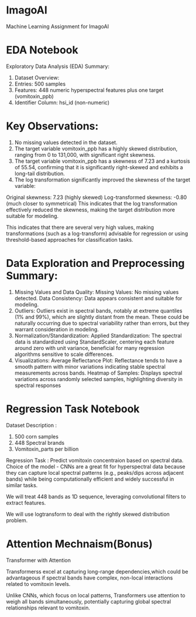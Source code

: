 # ImagoAI
Machine Learning Assignment for ImagoAI

# EDA Notebook 
Exploratory Data Analysis (EDA) Summary:
1. Dataset Overview:
2. Entries: 500 samples
3. Features: 448 numeric hyperspectral features plus one target (vomitoxin_ppb)
4. Identifier Column: hsi_id (non-numeric)
   
# Key Observations:
1. No missing values detected in the dataset.
2. The target variable vomitoxin_ppb has a highly skewed distribution, ranging from 0 to 131,000, with significant right skewness.
3. The target variable vomitoxin_ppb has a skewness of 7.23 and a kurtosis of 55.54, confirming that it is significantly right-skewed and exhibits a long-tail distribution.
4. The log transformation significantly improved the skewness of the target variable:

Original skewness: 7.23 (highly skewed)
Log-transformed skewness: -0.80 (much closer to symmetrical)
This indicates that the log transformation effectively reduced the skewness, making the target distribution more suitable for modeling.

This indicates that there are several very high values, making transformations (such as a log-transform) advisable for regression or using threshold-based approaches for classification tasks.

# Data Exploration and Preprocessing Summary:
1. Missing Values and Data Quality:
Missing Values: No missing values detected.
Data Consistency: Data appears consistent and suitable for modeling.
2. Outliers:
Outliers exist in spectral bands, notably at extreme quantiles (1% and 99%), which are slightly distant from the mean. These could be naturally occurring due to spectral variability rather than errors, but they warrant consideration in modeling.
3. Normalization/Standardization:
Applied Standardization: The spectral data is standardized using StandardScaler, centering each feature around zero with unit variance, beneficial for many regression algorithms sensitive to scale differences.
4. Visualizations:
Average Reflectance Plot: Reflectance tends to have a smooth pattern with minor variations indicating stable spectral measurements across bands.
Heatmap of Samples: Displays spectral variations across randomly selected samples, highlighting diversity in spectral responses

# Regression Task Notebook
Dataset Description :
1. 500 corn samples
2. 448 Spectral brands
3. Vomitoxin_parts per billion

Regression Task : Predict vomitoxin concentraion based on spectral data.
Choice of the model - CNNs are a great fit for hyperspectral data because they can capture local spectral patterns (e.g., peaks/dips across adjacent bands) while being computationally efficient and widely successful in similar tasks.

We will treat 448 bands as 1D sequence, leveraging convolutional filters to extract features.

We will use logtransform to deal with the rightly skewed distribution problem.


# Attention Mechnaism(Bonus)
Transformer with Attention

Transformerss excel at capturing long-range dependencies,which could be advantageous if spectral bands have complex, non-local interactions related to vomitoxin levels.

Unlike CNNs, which focus on local patterns, Transformers use attention to weigh all bands simultaneously, potentially capturing global spectral relationships relevant to vomitoxin.
